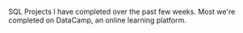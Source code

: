 SQL Projects I have completed over the past few weeks. Most we're completed on DataCamp, an online learning platform. 
